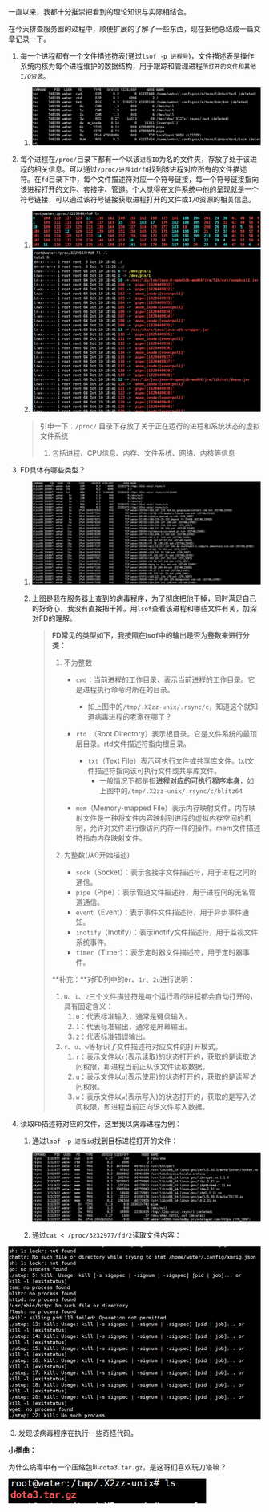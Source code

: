 一直以来，我都十分推崇把看到的理论知识与实际相结合。

在今天排查服务器的过程中，顺便扩展的了解了一些东西，现在把他总结成一篇文章记录一下。



1. 每一个进程都有一个文件描述符表(通过`lsof -p 进程号`)，文件描述表是操作系统内核为每个进程维护的数据结构，用于跟踪和管理进程`所打开的文件和其他I/O资源`。

   1. ![image-20231010185012508](.斗智斗勇.assets/image-20231010185012508.png)

   

2. 每个进程在`/proc/`目录下都有一个以该`进程ID`为名的文件夹，存放了处于该进程的相关信息。可以通过`/proc/进程id/fd`找到该进程对应所有的文件描述符。在`fd`目录下中，每个文件描述符对应一个符号链接，每一个符号链接指向该进程打开的文件、套接字、管道。个人觉得在文件系统中他的呈现就是一个符号链接，可以通过该符号链接获取进程打开的文件或`I/O`资源的相关信息。

   1. ![image-20231010202131460](.斗智斗勇.assets/image-20231010202131460.png)
   2. ![image-20231010202158260](.斗智斗勇.assets/image-20231010202158260.png)

   > 引申一下：`/proc/` 目录下存放了关于正在运行的进程和系统状态的虚拟文件系统
   >
   > 1. 包括进程、CPU信息、内存、文件系统、网络、内核等信息



3. FD具体有哪些类型？
   1. ![image-20231010183101587](.斗智斗勇.assets/image-20231010183101587.png)
   
   2. 上图是我在服务器上查到的病毒程序，为了彻底把他干掉，同时满足自己的好奇心，我没有直接把干掉。用`lsof`查看该进程和哪些文件有关，加深对FD的理解。
   
       > **FD常见的类型如下，我按照在lsof中的输出是否为整数来进行分类：**
       >
       > 1. 不为整数
       >
       >    - `cwd`：当前进程的工作目录，表示当前进程的工作目录。它是进程执行命令时所在的目录。 
       >      - 如上图中的`/tmp/.X2zz-unix/.rsync/c`，知道这个就知道病毒进程的老家在哪了？
       >
       >    - `rtd`：（Root Directory）表示根目录。它是文件系统的最顶层目录。rtd文件描述符指向根目录。
       >      - `txt`（Text File）表示可执行文件或共享库文件。txt文件描述符指向该可执行文件或共享库文件。
       >        - 一般情况下都是指**进程对应的可执行程序本身**，如上图中的`/tmp/.X2zz-unix/.rsync/c/blitz64`
       >
       >    - `mem`（Memory-mapped File）表示内存映射文件。内存映射文件是一种将文件内容映射到进程的虚拟内存空间的机制，允许对文件进行像访问内存一样的操作。mem文件描述符指向内存映射文件。
       >
       > 2. 为整数(从0开始描述)
       >
       >    - `sock`（Socket）：表示套接字文件描述符，用于进程之间的通信。
       >    - `pipe`（Pipe）：表示管道文件描述符，用于进程间的无名管道通信。
       >    - `event`（Event）：表示事件文件描述符，用于异步事件通知。
       >    - `inotify`（Inotify）：表示inotify文件描述符，用于监视文件系统事件。
       >    - `timer`（Timer）：表示定时器文件描述符，用于定时器事件。
       >
       > **补充：**对FD列中的`0r`、`1r`、`2u`进行说明：
       >
       > 1. `0`、`1`、`2`三个文件描述符是每个运行着的进程都会自动打开的，具有固定含义：
       >    1. `0`：代表标准输入，通常是键盘输入。
       >    2. `1`：代表标准输出，通常是屏幕输出。
       >    3. `2`：代表标准错误输出。
       > 2. `r`、`u`、`w`等标识了文件描述符对应文件的打开模式。
       >    1. `r`：表示文件以`r`(表示读取)的状态打开的，获取的是读取访问权限，即进程当前正从该文件读取数据。
       >    2. `u`：表示文件以`u`(表示使用)的状态打开的，获取的是读写访问权限。
       >    3. `w`：表示文件以`w`(表示写入)的状态打开的，获取的是写入访问权限，即进程当前正向该文件写入数据。

4. 读取`FD`描述符对应的文件，这里我以病毒进程为例：

   1. 通过`lsof -p 进程id`找到目标进程打开的文件：

      ![image-20231010191142087](.斗智斗勇.assets/image-20231010191142087.png)

   2. 通过`cat < /proc/3232977/fd/2`读取文件内容：

![image-20231010191425158](.斗智斗勇.assets/image-20231010191425158.png)

​				3. 发现该病毒程序在执行一些奇怪代码。







**小插曲：**

为什么病毒中有一个压缩包叫`dota3.tar.gz`，是这哥们喜欢玩刀塔嘛？

![image-20231010183219622](.斗智斗勇.assets/image-20231010183219622.png)